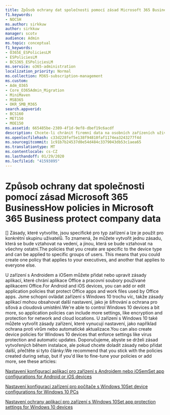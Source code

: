 ```yaml
---
title: Způsob ochrany dat společnosti pomocí zásad Microsoft 365 Business
f1.keywords:
- NOCSH
ms.author: sirkkuw
author: sirkkuw
manager: scotv
audience: Admin
ms.topic: conceptual
f1_keywords:
- O365E_ESPoliciesLM
- ESPoliciesLM
- BCS365_ESPoliciesLM
ms.service: o365-administration
localization_priority: Normal
ms.collection: M365-subscription-management
ms.custom:
- Adm_O365
- Core_O365Admin_Migration
- MiniMaven
- MSB365
- OKR_SMB_M365
search.appverid:
- BCS160
- MET150
- MOE150
ms.assetid: 665485be-2389-4f1d-9ef8-dbef19c6acdf
description: Chcete-li chránit firemní data na osobních zařízeních uživatelů, používejte zásady, které cílí na konkrétní zařízení a skupiny zabezpečení.
ms.openlocfilehash: c33d228fef5e138f94810faf1174ea3243277f4d
ms.sourcegitcommit: 1c91b7b24537d0e54d484c3379043db53c1aea65
ms.translationtype: MT
ms.contentlocale: cs-CZ
ms.lasthandoff: 01/29/2020
ms.locfileid: "41593895"
---
```

# <a name="how-policies-in-microsoft-365-business-protect-company-data"></a><span data-ttu-id="2ef73-103">Způsob ochrany dat společnosti pomocí zásad Microsoft 365 Business</span><span class="sxs-lookup"><span data-stu-id="2ef73-103">How policies in Microsoft 365 Business protect company data</span></span>

<span data-ttu-id="2ef73-p101">[] Zásady, které vytvoříte, jsou specifické pro typ zařízení a lze je použít pro konkrétní skupinu uživatelů. To znamená, že můžete vytvořit jednu zásadu, která se bude vztahovat na vedení, a jinou, která se bude vztahovat na všechny ostatní.</span><span class="sxs-lookup"><span data-stu-id="2ef73-p101">The policies that you create are specific to the device type and can be applied to specific groups of users. This means that you could create one policy that applies to your executives, and another that applies to everyone else.</span></span>
  
<span data-ttu-id="2ef73-106">U zařízení s Androidem a iOSem můžete přidat nebo upravit zásady aplikací, které chrání aplikace Office a pracovní soubory používané aplikacemi Office.</span><span class="sxs-lookup"><span data-stu-id="2ef73-106">For Android and iOS devices, you can add or edit application policies that protect Office apps and work files used by Office apps.</span></span> <span data-ttu-id="2ef73-107">Jsme schopni ovládat zařízení s Windows 10 trochu víc, takže zásady aplikací mohou obsahovat další nastavení, jako je šifrování a ochrana pro síťová a cloudová umístění.</span><span class="sxs-lookup"><span data-stu-id="2ef73-107">We're able to control Windows 10 devices a bit more, so application policies can include more settings, like encryption and protection for network and cloud locations.</span></span> <span data-ttu-id="2ef73-108">U zařízení s Windows 10 také můžete vytvořit zásady zařízení, které vynucují nastavení, jako například ochrana proti virům nebo automatické aktualizace.</span><span class="sxs-lookup"><span data-stu-id="2ef73-108">You can also create device policies for Windows 10 devices that enforce settings like virus protection and automatic updates.</span></span> <span data-ttu-id="2ef73-109">Doporučujeme, abyste se drželi zásad vytvořených během instalace, ale pokud chcete doladit zásady nebo přidat další, přečtěte si tyto články:</span><span class="sxs-lookup"><span data-stu-id="2ef73-109">We recommend that you stick with the policies created during setup, but if you'd like to fine-tune your policies or add more, see these articles:</span></span>
  
[<span data-ttu-id="2ef73-110">Nastavení konfigurací aplikací pro zařízení s Androidem nebo iOSem</span><span class="sxs-lookup"><span data-stu-id="2ef73-110">Set app configurations for Android or iOS devices</span></span>](app-protection-settings-for-android-and-ios.md)
  
[<span data-ttu-id="2ef73-111">Nastavení konfigurací zařízení pro počítače s Windows 10</span><span class="sxs-lookup"><span data-stu-id="2ef73-111">Set device configurations for Windows 10 PCs</span></span>](protection-settings-for-windows-10-pcs.md)
  
[<span data-ttu-id="2ef73-112">Nastavení ochrany aplikací pro zařízení s Windows 10</span><span class="sxs-lookup"><span data-stu-id="2ef73-112">Set app protection settings for Windows 10 devices</span></span>](protection-settings-for-windows-10-devices.md)
  

